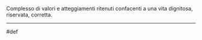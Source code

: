 Complesso di valori e atteggiamenti ritenuti confacenti a una vita dignitosa, riservata, corretta.

---
#def